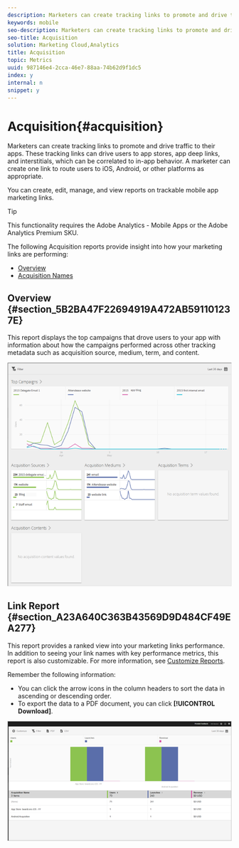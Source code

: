 ```yaml
---
description: Marketers can create tracking links to promote and drive traffic to their apps. These tracking links can drive users to app stores, app deep links, and interstitials, which can be correlated to in-app behavior. A marketer can create one link to route users to iOS, Android, or other platforms as appropriate.
keywords: mobile
seo-description: Marketers can create tracking links to promote and drive traffic to their apps. These tracking links can drive users to app stores, app deep links, and interstitials, which can be correlated to in-app behavior. A marketer can create one link to route users to iOS, Android, or other platforms as appropriate.
seo-title: Acquisition
solution: Marketing Cloud,Analytics
title: Acquisition
topic: Metrics
uuid: 987146e4-2cca-46e7-88aa-74b62d9f1dc5
index: y
internal: n
snippet: y
---
```


# Acquisition{#acquisition}

Marketers can create tracking links to promote and drive traffic to their apps. These tracking links can drive users to app stores, app deep links, and interstitials, which can be correlated to in-app behavior. A marketer can create one link to route users to iOS, Android, or other platforms as appropriate.

You can create, edit, manage, and view reports on trackable mobile app marketing links.

>[!TIP]
>
>This functionality requires the Adobe Analytics - Mobile Apps or the Adobe Analytics Premium SKU.

The following Acquisition reports provide insight into how your marketing links are performing:

* [Overview](../acquisition-main/acquisition-main.md#section_5B2BA47F22694919A472AB591101237E) 
* [Acquisition Names](../acquisition-main/acquisition-main.md#section_A23A640C363B43569D9D484CF49EA277)

## Overview {#section_5B2BA47F22694919A472AB591101237E}

This report displays the top campaigns that drove users to your app with information about how the campaigns performed across other tracking metadata such as acquisition source, medium, term, and content.

![](assets/acquisition_overview.png)

## Link Report {#section_A23A640C363B43569D9D484CF49EA277}

This report provides a ranked view into your marketing links performance. In addition to seeing your link names with key performance metrics, this report is also customizable. For more information, see [Customize Reports](../usage/reports-customize/reports-customize.md#concept_ED099E16594044E69FFD91829F436907).

Remember the following information:

* You can click the arrow icons in the column headers to sort the data in ascending or descending order. 
* To export the data to a PDF document, you can click **[!UICONTROL Download]**.

![](assets/acquisition_name.png)

